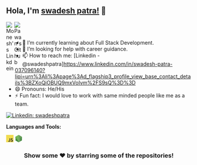## Hola, I'm [swadesh patra!](https://swadesh.patra961@gmail.com/) 👋




<a href="https://www.linkedin.com/in/https://www.linkedin.com/in/swadesh-patra-037096140?lipi=urn%3Ali%3Apage%3Ad_flagship3_profile_view_base_contact_details%3BPyy7J7mhQPqc6XPJRhcy9Q%3D%3D/">
  <img align="left" alt="Monesh's Linkdein" width="22px" src="https://cdn.jsdelivr.net/npm/simple-icons@v3/icons/linkedin.svg" />
</a>
<a href="https://github.com/swadeshpatra">
  <img align="left" alt="Pawan's Github" width="22px" src="https://cdn.jsdelivr.net/npm/simple-icons@v3/icons/github.svg" />
</a>


<br/>
<br/>



- 🌱 I’m currently learning about Full Stack Development.
- 🤔 I’m looking for help with career guidance.
- 📫 How to reach me: [Linkedin - @swadeshpatra]https://www.linkedin.com/in/swadesh-patra-037096140?lipi=urn%3Ali%3Apage%3Ad_flagship3_profile_view_base_contact_details%3BZXoQiOBUQ9mxVoIvm%2FS9sQ%3D%3D
- 😄 Pronouns: He/His
- ⚡ Fun fact: I would love to work with same minded people like me as a team.

[![Linkedin: swadeshpatra](https://img.shields.io/badge/-swadeshpatra-blue?style=flat-square&logo=Linkedin&logoColor=white&link=https://https://www.linkedin.com/in/swadesh-patra-037096140?lipi=urn%3Ali%3Apage%3Ad_flagship3_profile_view_base_contact_details%3BZXoQiOBUQ9mxVoIvm%2FS9sQ%3D%3D/)](https://www.linkedin.com/in/https://www.linkedin.com/in/swadesh-patra-037096140/)



**Languages and Tools:**  

<code><img height="20" src="https://raw.githubusercontent.com/github/explore/80688e429a7d4ef2fca1e82350fe8e3517d3494d/topics/javascript/javascript.png"></code>
<code><img height="20" src="https://raw.githubusercontent.com/github/explore/80688e429a7d4ef2fca1e82350fe8e3517d3494d/topics/nodejs/nodejs.png"></code>    


<div align="center">

### Show some ❤️ by starring some of the repositories!

</div>
